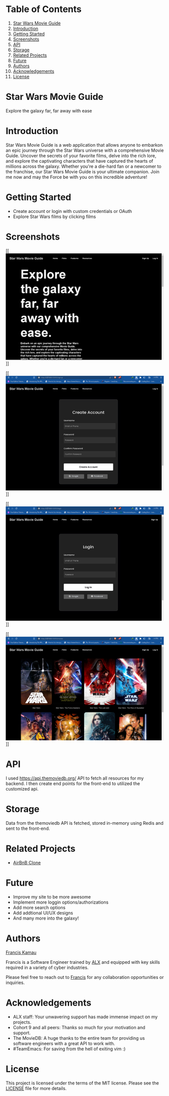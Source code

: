 
# Table of Contents

1.  [Star Wars Movie Guide](#orgde35412)
2.  [Introduction](#orgef9d1d2)
3.  [Getting Started](#org8558a1f)
4.  [Screenshots](#org560e3f8)
5.  [API](#org56e0844)
6.  [Storage](#org39f54f4)
7.  [Related Projects](#orgd6fb69f)
8.  [Future](#orgda01e3a)
9.  [Authors](#org6dcf453)
10. [Acknowledgements](#orgdef5a77)
11. [License](#org69c9df4)


<a id="orgde35412"></a>

# Star Wars Movie Guide

Explore the galaxy far, far away with ease


<a id="orgef9d1d2"></a>

# Introduction

Star Wars Movie Guide is a web application that allows anyone to embarkon an
epic journey through the Star Wars universe with a comprehensive
Movie Guide. Uncover the secrets of your favorite films, delve into the rich
lore, and explore the captivating characters that have captured the hearts of
millions across the galaxy. Whether you're a die-hard fan or a newcomer to the
franchise, our Star Wars Movie Guide is your ultimate companion. Join me now and
may the Force be with you on this incredible adventure!


<a id="org8558a1f"></a>

# Getting Started

-   Create account or login with custom credentials or OAuth
-   Explore Star Wars films by clicking films


<a id="org560e3f8"></a>

# Screenshots

[[![img](./images/landing.png "The landing page")]]

[[![img](./images/sign.png "sign up page")]]

[[![img](./images/login.png "login page")]]

[[![img](./images/films.png "films page")]]


<a id="org56e0844"></a>

# API

I used <https://api.themoviedb.org/> API to fetch all resources for my backend. I
then create end points for the front-end to utilized the customized api.


<a id="org39f54f4"></a>

# Storage

Data from the themoviedb API is fetched, stored in-memory using Redis and sent to
the front-end.


<a id="orgd6fb69f"></a>

# Related Projects

-   [AirBnB Clone](https://github.com/fk2019/AirBnB_clone_v4)


<a id="orgda01e3a"></a>

# Future

-   Improve my site to be more awesome
-   Implement more loggin options/authorizations
-   Add more search options
-   Add addtional UI/UX designs
-   And many more into the galaxy!


<a id="org6dcf453"></a>

# Authors

[Francis Kamau](https://github.com/fk2019)

Francis is a Software Engineer trained by [ALX](https://www.alxafrica.com/) and equipped with key skills
required in a variety of cyber industries.

Please feel free to reach out to [Francis](https://github.com/fk2019) for any collaboration
opportunities or inquiries.


<a id="orgdef5a77"></a>

# Acknowledgements

-   ALX staff: Your unwavering support has made immense impact on my projects.
-   Cohort 9 and all peers: Thanks so much for your motivation and support.
-   The MovieDB: A huge thanks to the entire team for providing us software
    engineers with a great API to work with.
-   \#TeamEmacs: For saving from the hell of exiting vim :)


<a id="org69c9df4"></a>

# License

This project is licensed under the terms of the MIT license.
Please see the [LICENSE](https://github.com/fk2019/Star_Wars_Movie_Guide/blob/master/LICENSE.txt) file for more details.

